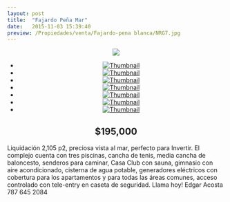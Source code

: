 ```yaml
---
layout: post
title:  "Fajardo Peña Mar"
date:   2015-11-03 15:39:40
preview: /Propiedades/venta/Fajardo-pena blanca/NRG7.jpg
---
```


<center>
	<div class="mainImg">
		<img src="/Edweb/Propiedades/venta/Fajardo-pena blanca/NRG7.jpg" class="custom">
	</div>
	<!--aqui comienza las fotos pequeñas -->
	<ul class="thumbnails">
	  <li>
	    <a href="/Edweb/Propiedades/venta/Fajardo-pena blanca/NRG7.jpg">
	      <img class="tumbnails" src="/Edweb/Propiedades/venta/Fajardo-pena blanca/NRG7.jpg" alt="Thumbnail">
	    </a>
	  </li>
	  <li>
	    <a href="/Edweb/Propiedades/venta/Fajardo-pena blanca/NRG1.jpg">
	      <img class="tumbnails" src="/Edweb/Propiedades/venta/Fajardo-pena blanca/NRG1.jpg" alt="Thumbnail">
	    </a>
	  </li>
	  <li>
	    <a href="/Edweb/Propiedades/venta/Fajardo-pena blanca/NRG2.jpg">
	      <img class="tumbnails" src="/Edweb/Propiedades/venta/Fajardo-pena blanca/NRG2.jpg" alt="Thumbnail">
	    </a>
	  </li>
	  <li>
	    <a href="/Edweb/Propiedades/venta/Fajardo-pena blanca/NRG3.jpg">
	      <img class="tumbnails" src="/Edweb/Propiedades/venta/Fajardo-pena blanca/NRG3.jpg" alt="Thumbnail">
	    </a>
	  </li>
	  <li>
	    <a href="/Edweb/Propiedades/venta/Fajardo-pena blanca/NRG4.jpg">
	      <img class="tumbnails" src="/Edweb/Propiedades/venta/Fajardo-pena blanca/NRG4.jpg" alt="Thumbnail">
	    </a>
	  </li>
	  <li>
	    <a href="/Edweb/Propiedades/venta/Fajardo-pena blanca/NRG5.jpg">
	      <img class="tumbnails" src="/Edweb/Propiedades/venta/Fajardo-pena blanca/NRG5.jpg" alt="Thumbnail">
	    </a>
	  </li>
	  <li>
	    <a href="/Edweb/Propiedades/venta/Fajardo-pena blanca/NRG6.jpg">
	      <img class="tumbnails" src="/Edweb/Propiedades/venta/Fajardo-pena blanca/NRG6.jpg" alt="Thumbnail">
	    </a>
	  </li>
	</ul>
	<script src="https://ajax.googleapis.com/ajax/libs/jquery/1.9.1/jquery.min.js"></script>
	<script type="text/javascript" src="/Edweb/js/jquery.simpleGal.js"></script>
	<script>
		$(document).ready(function () {
			$('.thumbnails').simpleGal({
				mainImage: '.custom'
			});
		});
	</script>
</center>

<center><h2>$195,000</h2></center>

Liquidación 2,105 p2, preciosa vista al mar, perfecto para Invertir. El complejo cuenta con tres piscinas, cancha de tenis, media cancha de baloncesto, senderos para caminar, Casa Club con sauna, gimnasio con aire acondicionado, cisterna de agua potable, generadores eléctricos con cobertura para los apartamentos y para todas las áreas comunes, acceso controlado con tele-entry en caseta de seguridad. Llama hoy! Edgar Acosta 787 645 2084
